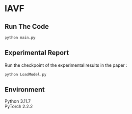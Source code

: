 # IAVF
## Run The Code
```bash
python main.py
```
## Experimental Report
Run the checkpoint of the experimental results in the paper：
```bash
python LoadModel.py
```
## Environment
Python 3.11.7  
PyTorch 2.2.2

